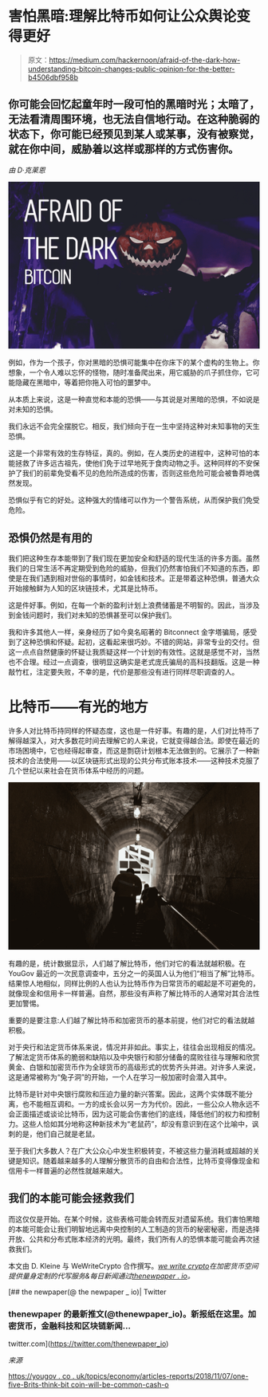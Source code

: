 # 害怕黑暗:理解比特币如何让公众舆论变得更好

> 原文：<https://medium.com/hackernoon/afraid-of-the-dark-how-understanding-bitcoin-changes-public-opinion-for-the-better-b4506dbf958b>

## 你可能会回忆起童年时一段可怕的黑暗时光；太暗了，无法看清周围环境，也无法自信地行动。在这种脆弱的状态下，你可能已经预见到某人或某事，没有被察觉，就在你中间，威胁着以这样或那样的方式伤害你。

*由 D·克莱恩*

![](img/14ee619207119c15b8ad643408e8585f.png)

例如，作为一个孩子，你对黑暗的恐惧可能集中在你床下的某个虚构的生物上。你想象，一个令人难以忘怀的怪物，随时准备爬出来，用它威胁的爪子抓住你，它可能隐藏在黑暗中，等着把你拖入可怕的噩梦中。

从本质上来说，这是一种直觉和本能的恐惧——与其说是对黑暗的恐惧，不如说是对未知的恐惧。

我们永远不会完全摆脱它。相反，我们倾向于在一生中坚持这种对未知事物的天生恐惧。

这是一个非常有效的生存特征，真的。例如，在人类历史的进程中，这种可怕的本能拯救了许多远古祖先，使他们免于过早地死于食肉动物之手。这种同样的不安保护了我们的前辈免受看不见的危险所造成的伤害，否则这些危险可能会被鲁莽地偶然发现。

恐惧似乎有它的好处。这种强大的情绪可以作为一个警告系统，从而保护我们免受危险。

## 恐惧仍然是有用的

我们把这种生存本能带到了我们现在更加安全和舒适的现代生活的许多方面。虽然我们的日常生活不再定期受到危险的威胁，但我们仍然害怕我们不知道的东西，即使是在我们遇到相对世俗的事情时，如金钱和技术。正是带着这种恐惧，普通大众开始接触鲜为人知的区块链技术，尤其是比特币。

这是件好事。例如，在每一个新的盈利计划上浪费储蓄是不明智的。因此，当涉及到金钱问题时，我们对未知的恐惧甚至可以保护我们。

我和许多其他人一样，亲身经历了如今臭名昭著的 Bitconnect 金字塔骗局，感受到了这种恐惧和怀疑。起初，这看起来很巧妙。不错的网站，非常专业的交付。但这一点点自然健康的怀疑让我质疑这样一个计划的有效性。这就是感觉不对，当然也不合理。经过一点调查，很明显这确实是老式庞氏骗局的高科技翻版。这是一种敲竹杠，注定要失败，不幸的是，代价是那些没有进行同样尽职调查的人。

# 比特币——有光的地方

许多人对比特币持同样的怀疑态度，这也是一件好事。有趣的是，人们对比特币了解得越深入，对大多数花时间去理解它的人来说，它就变得越合法。即使在最近的市场困境中，它也经得起审查，而这是剽窃计划根本无法做到的。它展示了一种新技术的合法使用——以区块链形式出现的公共分布式账本技术——这种技术克服了几个世纪以来社会在货币体系中经历的问题。

![](img/8013b37e1dacbef5a37535b7e2b86c48.png)

有趣的是，统计数据显示，人们越了解比特币，他们对它的看法就越积极。在 YouGov 最近的一次民意调查中，五分之一的英国人认为他们“相当了解”比特币。结果惊人地相似，同样比例的人也认为比特币作为日常货币的崛起是不可避免的，就像现金和信用卡一样普遍。自然，那些没有声称了解比特币的人通常对其合法性更加警惕。

重要的是要注意:人们越了解比特币和加密货币的基本前提，他们对它的看法就越积极。

对于央行和法定货币体系来说，情况并非如此。事实上，往往会出现相反的情况。了解法定货币体系的脆弱和缺陷以及中央银行和部分储备的腐败往往与理解和欣赏黄金、白银和加密货币作为全球货币的高级形式的优势齐头并进。对许多人来说，这是通常被称为“兔子洞”的开始，一个人在学习一般加密时会潜入其中。

比特币是针对中央银行腐败和压迫力量的新兴答案。因此，这两个实体既不能分离，也不能相互调和。一方的成长会以另一方为代价。因此，一些公众人物永远不会正面描述或谈论比特币，因为这可能会伤害他们的底线，降低他们的权力和控制力。这些人恰如其分地称这种新技术为“老鼠药”，却没有意识到在这个比喻中，讽刺的是，他们自己就是老鼠。

至于我们大多数人？在广大公众心中发生积极转变，不被这些力量消耗或超越的关键是知识。随着越来越多的人理解分散货币的自由和合法性，比特币变得像现金和信用卡一样普遍的必然性就越来越大。

## 我们的本能可能会拯救我们

而这仅仅是开始。在某个时候，这些表格可能会转而反对遗留系统。我们害怕黑暗的本能可能会让我们明智地远离中央控制的人工制造的货币的秘密秘密，而是选择开放、公共和分布式账本经济的光明。最终，我们所有人的恐惧本能可能会再次拯救我们。

本文由 D. Kleine 与 WeWriteCrypto 合作撰写。[*we write crypto*](http://wewritecrypto.com)*在加密货币空间提供量身定制的代写服务&每日新闻通过*[*thenewpaper . io*](http://thenewpaper.io)*。*

[](https://twitter.com/thenewpaper_io) [## the newpaper(@ the newpaper _ io)| Twitter

### thenewpaper 的最新推文(@thenewpaper_io)。新报纸在这里。加密货币，金融科技和区块链新闻…

twitter.com](https://twitter.com/thenewpaper_io) 

*来源*

[https://yougov . co . uk/topics/economy/articles-reports/2018/11/07/one-five-Brits-think-bit coin-will-be-common-cash-o](https://yougov.co.uk/topics/economy/articles-reports/2018/11/07/one-five-brits-think-bitcoin-will-be-common-cash-o)